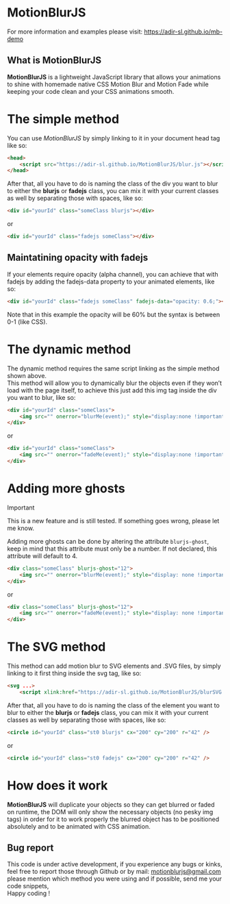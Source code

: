 # MotionBlurJS
For more information and examples please visit: https://adir-sl.github.io/mb-demo

## What is MotionBlurJS
**MotionBlurJS** is a lightweight JavaScript library that allows your animations to shine with homemade native CSS Motion Blur and Motion Fade while keeping your code clean and your CSS animations smooth.

# The simple method
You can use *MotionBlurJS* by simply linking to it in your document head tag like so:
```HTML
<head>
    <script src="https://adir-sl.github.io/MotionBlurJS/blur.js"></script>
</head>
```
After that, all you have to do is naming the class of the div you want to blur to either the **blurjs** or **fadejs** class, you can mix it with your current classes as well by separating those with spaces, like so:
```HTML
<div id="yourId" class="someClass blurjs"></div>
```
or
```HTML
<div id="yourId" class="fadejs someClass"></div> 
```
## Maintatining opacity with fadejs
If your elements require opacity (alpha channel), you can achieve that with fadejs by adding the fadejs-data property to your animated elements, like so:
```HTML
<div id="yourId" class="fadejs someClass" fadejs-data="opacity: 0.6;"></div> 
```
Note that in this example the opacity will be 60% but the syntax is between 0-1 (like CSS).
# The dynamic method
The dynamic method requires the same script linking as the simple method shown above.<br/>
This method will allow you to dynamically blur the objects even if they won’t load with the page itself, to achieve this just add this img tag inside the div you want to blur, like so:
```HTML
<div id="yourId" class="someClass">
    <img src="" onerror="blurMe(event);" style="display:none !important;" />
</div>
```
or
```HTML
<div id="yourId" class="someClass">
    <img src="" onerror="fadeMe(event);" style="display:none !important;" />
</div>
```
# Adding more ghosts
> [!IMPORTANT]
> This is a new feature and is still tested. If something goes wrong, please let me know.

Adding more ghosts can be done by altering the attribute `blurjs-ghost`, keep in mind that this attribute must only be a number.
If not declared, this attribute will default to 4.
```HTML
<div class="someClass" blurjs-ghost="12">
    <img src="" onerror="blurMe(event);" style="display: none !important" />
</div>
```
or
```HTML
<div class="someClass" blurjs-ghost="12">
    <img src="" onerror="fadeMe(event);" style="display: none !important" />
</div>
```
# The SVG method
This method can add motion blur to SVG elements and .SVG files, by simply linking to it first thing inside the svg tag, like so:
```HTML
<svg ...>
    <script xlink:href="https://adir-sl.github.io/MotionBlurJS/blurSVG.js" />
```
After that, all you have to do is naming the class of the element you want to blur to either the **blurjs** or **fadejs** class, you can mix it with your current classes as well by separating those with spaces, like so: 
```HTML
<circle id="yourId" class="st0 blurjs" cx="200" cy="200" r="42" />
```
or
```HTML
<circle id="yourId" class="st0 fadejs" cx="200" cy="200" r="42" />
```
# How does it work
**MotionBlurJS** will duplicate your objects so they can get blurred or faded on runtime, the DOM will only show the necessary objects (no pesky img tags) in order for it to work properly the blurred object has to be positioned absolutely and to be animated with CSS animation.

## Bug report
This code is under active development, if you experience any bugs or kinks, feel free to report those through Github or by mail: motionblurjs@gmail.com please mention which method you were using and if possible, send me your code snippets,<br />Happy coding !
